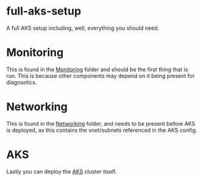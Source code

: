 # full-aks-setup

A full AKS setup including, well, everything you should need.

# Monitoring

This is found in the [Monitoring](./Monitoring/) folder and should be the first thing that is run. This is because other components may depend on it being present for diagnsotics.

# Networking

This is found in the [Networking](./Network/) folder, and needs to be present before AKS is deployed, as this contains the vnet/subnets referenced in the AKS config.

# AKS 

Lastly you can deploy the [AKS](./AKS/) cluster itself.